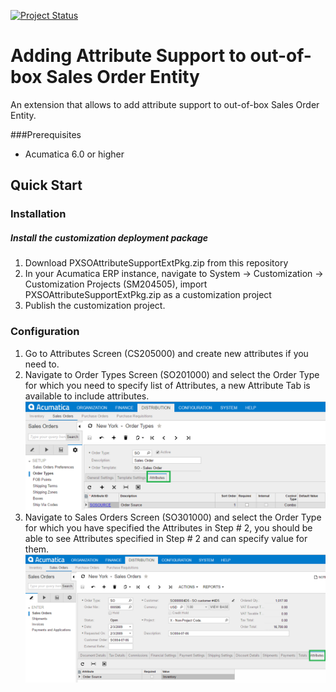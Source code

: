 [![Project Status](http://opensource.box.com/badges/active.svg)](http://opensource.box.com/badges)

Adding Attribute Support to out-of-box Sales Order Entity
==================================
An extension that allows to add attribute support to out-of-box Sales Order Entity.

###Prerequisites
* Acumatica 6.0 or higher

Quick Start
-----------

### Installation

##### Install the customization deployment package
1. Download PXSOAttributeSupportExtPkg.zip from this repository
2. In your Acumatica ERP instance, navigate to System -> Customization -> Customization Projects (SM204505), import PXSOAttributeSupportExtPkg.zip as a customization project
3. Publish the customization project.

### Configuration

1. Go to Attributes Screen (CS205000) and create new attributes if you need to.
2. Navigate to Order Types Screen (SO201000) and select the Order Type for which you need to specify list of Attributes, a new Attribute Tab is available to include attributes.
![Screenshot](/_ReadMeImages/SO201000.png)
3. Navigate to Sales Orders Screen (SO301000) and select the Order Type for which you have specified the Attributes in Step # 2, you should be able to see Attributes specified in Step # 2 and can specify value for them.
![Screenshot](/_ReadMeImages/SO301000.png)
